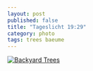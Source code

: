 ```yaml
---
layout: post
published: false
title: "Tageslicht 19:29"
category: photo
tags: trees baeume
---
```


[![Backyard Trees](http://40.media.tumblr.com/e20d624bd946d122078159a03cc013b4/tumblr_nmo41jvtuv1rive1ro1_500.jpg)](http://dr3wh0.tumblr.com/post/116157712729/tageslicht-19-29 "View on Tumblr")